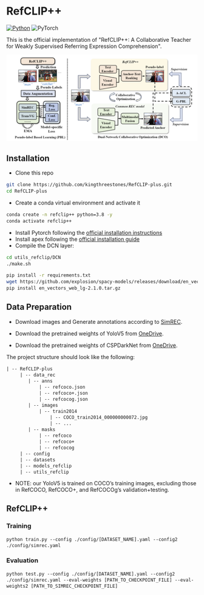 # RefCLIP++
[![Python](https://img.shields.io/badge/python-blue.svg)](https://www.python.org/)
![PyTorch](https://img.shields.io/badge/pytorch-%237732a8)



This is the official implementation of "RefCLIP++: A Collaborative Teacher  for  Weakly Supervised Referring Expression Comprehension".


<p align="center">
	<!-- <img src="./misc/RefCLIP.png" width="1000"> -->
  <img src="./misc/RefCLIP++.jpg" width="1000">
</p>

## Installation
- Clone this repo
```bash
git clone https://github.com/kingthreestones/RefCLIP-plus.git
cd RefCLIP-plus
```

- Create a conda virtual environment and activate it
```bash
conda create -n refclip++ python=3.8 -y
conda activate refclip++
```
- Install Pytorch following the [official installation instructions](https://pytorch.org/get-started/locally/)
- Install apex  following the [official installation guide](https://github.com/NVIDIA/apex)
- Compile the DCN layer:

```bash
cd utils_refclip/DCN
./make.sh
```

```bash
pip install -r requirements.txt
wget https://github.com/explosion/spacy-models/releases/download/en_vectors_web_lg-2.1.0/en_vectors_web_lg-2.1.0.tar.gz -O en_vectors_web_lg-2.1.0.tar.gz
pip install en_vectors_web_lg-2.1.0.tar.gz
```

## Data Preparation

- Download images and Generate annotations according to [SimREC](https://github.com/luogen1996/SimREC/blob/main/DATA_PRE_README.md).

- Download the pretrained weights of YoloV5 from [OneDrive](https://github.com/luogen1996/SimREC/blob/main/DATA_PRE_README.md).

- Download the pretrained weights of CSPDarkNet from [OneDrive](https://github.com/luogen1996/SimREC/blob/main/DATA_PRE_README.md).


The project structure should look like the following:

```
| -- RefCLIP-plus
     | -- data_rec
        | -- anns
            | -- refcoco.json
            | -- refcoco+.json
            | -- refcocog.json
        | -- images
            | -- train2014
                | -- COCO_train2014_000000000072.jpg
                | -- ...
        | -- masks
            | -- refcoco
            | -- refcoco+
            | -- refcocog
     | -- config
     | -- datasets
     | -- models_refclip
     | -- utils_refclip
```
- NOTE: our YoloV5 is trained on COCO’s training images, 
excluding those in RefCOCO, RefCOCO+, and RefCOCOg’s validation+testing. 


## RefCLIP++

### Training
```
python train.py --config ./config/[DATASET_NAME].yaml --config2 ./config/simrec.yaml
```

### Evaluation
```
python test.py --config ./config/[DATASET_NAME].yaml --config2 ./config/simrec.yaml --eval-weights [PATH_TO_CHECKPOINT_FILE] --eval-weights2 [PATH_TO_SIMREC_CHECKPOINT_FILE]
```

